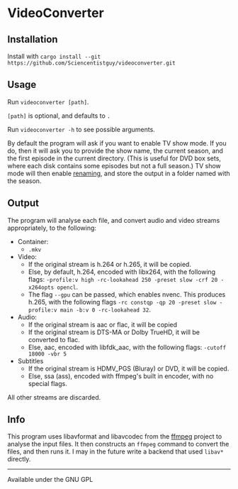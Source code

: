 # VideoConverter

## Installation

Install with `cargo install --git https://github.com/Sciencentistguy/videoconverter.git`

## Usage

Run `videoconverter [path]`.

`[path]` is optional, and defaults to `.`

Run `videoconverter -h` to see possible arguments.

By default the program will ask if you want to enable TV show mode. If you do, then it will ask you to provide the show name, the current season, and the first episode in the current directory. (This is useful for DVD box sets, where each disk contains some episodes but not a full season.) TV show mode will then enable [renaming](https://support.plex.tv/articles/naming-and-organizing-your-tv-show-files/), and store the output in a folder named with the season.

## Output

The program will analyse each file, and convert audio and video streams appropriately, to the following:

- Container:
  - `.mkv`
- Video:
  - If the original stream is h.264 or h.265, it will be copied.
  - Else, by default, h.264, encoded with libx264, with the following flags: `-profile:v high -rc-lookahead 250 -preset slow -crf 20 -x264opts opencl`.
  - The flag `--gpu` can be passed, which enables nvenc. This produces h.265, with the following flags `-rc constqp -qp 20 -preset slow -profile:v main -b:v 0 -rc-lookahead 32`.
- Audio:
  - If the original stream is aac or flac, it will be copied
  - If the original stream is DTS-MA or Dolby TrueHD, it will be converted to flac.
  - Else, aac, encoded with libfdk_aac, with the following flags: `-cutoff 18000 -vbr 5`
- Subtitles
  - If the original stream is HDMV_PGS (Bluray) or DVD, it will be copied.
  - Else, ssa (ass), encoded with ffmpeg's built in encoder, with no special flags.

All other streams are discarded.

## Info

This program uses libavformat and libavcodec from the [ffmpeg](https://ffmpeg.org/) project to analyse the input files. It then constructs an `ffmpeg` command to convert the files, and then runs it. I may in the future write a backend that used `libav*` directly.

---

Available under the GNU GPL
